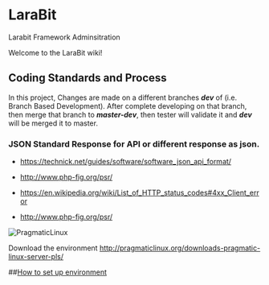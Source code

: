 


# LaraBit
Larabit Framework Adminsitration

Welcome to the LaraBit wiki!



## Coding Standards and Process

In this project, Changes are made on a different branches ***dev*** of  (i.e. Branch Based Development).
After complete developing on that branch, then merge that branch to ***master-dev***, then tester will validate it and ***dev*** will be merged it to
master.


### JSON Standard Response for API or different response as json.

* https://technick.net/guides/software/software_json_api_format/

* http://www.php-fig.org/psr/

* https://en.wikipedia.org/wiki/List_of_HTTP_status_codes#4xx_Client_error

* http://www.php-fig.org/psr/


![PragmaticLinux](https://pragmaticlinux.org/pragmaticlinux/resource/images/logo/PragmaticLinuxLogoInvert.png)



Download the environment http://pragmaticlinux.org/downloads-pragmatic-linux-server-pls/

##[How to set up environment](https://github.com/AlbanMulaki/LaraBit/wiki/Configure-Environment-Project)

